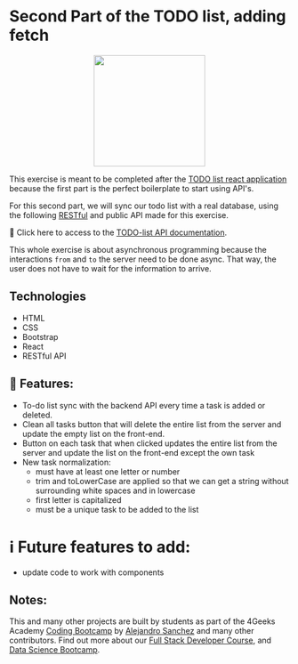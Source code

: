 <!-- hide -->
# Second Part of the TODO list, adding fetch
<!-- endhide -->

<p align="center">
  <img height="200" src="./src/img/todolist-anim.gif?raw=true" />
</p>

This exercise is meant to be completed after the [TODO list react application](https://4geeks.com/interactive-coding-tutorial/junior/todo-list) because the first part is the perfect boilerplate to start using API's.

For this second part, we will sync our todo list with a real database, using the following [RESTful](https://content.breatheco.de/lesson/understanding-rest-apis) and public API made for this exercise.

🔗 Click here to access to the [TODO-list API documentation](http://assets.breatheco.de/apis/fake/todos/).

This whole exercise is about asynchronous programming because the interactions `from` and `to` the server need to be done async. That way, the user does not have to wait for the information to arrive.

## Technologies
- HTML
- CSS
- Bootstrap
- React
- RESTful API 

## 📝 Features:

- To-do list sync with the backend API every time a task is added or deleted.
- Clean all tasks button that will delete the entire list from the server and update the empty list on the front-end.
- Button on each task that when clicked updates the entire list from the server and update the list on the front-end except the own task
- New task normalization:
    - must have at least one letter or number
    - trim and toLowerCase are applied so that we can get a string without surrounding white spaces and in lowercase
    - first letter is capitalized
    - must be a unique task to be added to the list

# ℹ️ Future features to add:
- update code to work with components


## Notes:

This and many other projects are built by students as part of the 4Geeks Academy [Coding Bootcamp](https://4geeksacademy.com/us/coding-bootcamp) by [Alejandro Sanchez](https://twitter.com/alesanchezr) and many other contributors. Find out more about our [Full Stack Developer Course](https://4geeksacademy.com/us/coding-bootcamps/part-time-full-stack-developer), and [Data Science Bootcamp](https://4geeksacademy.com/us/coding-bootcamps/datascience-machine-learning).
